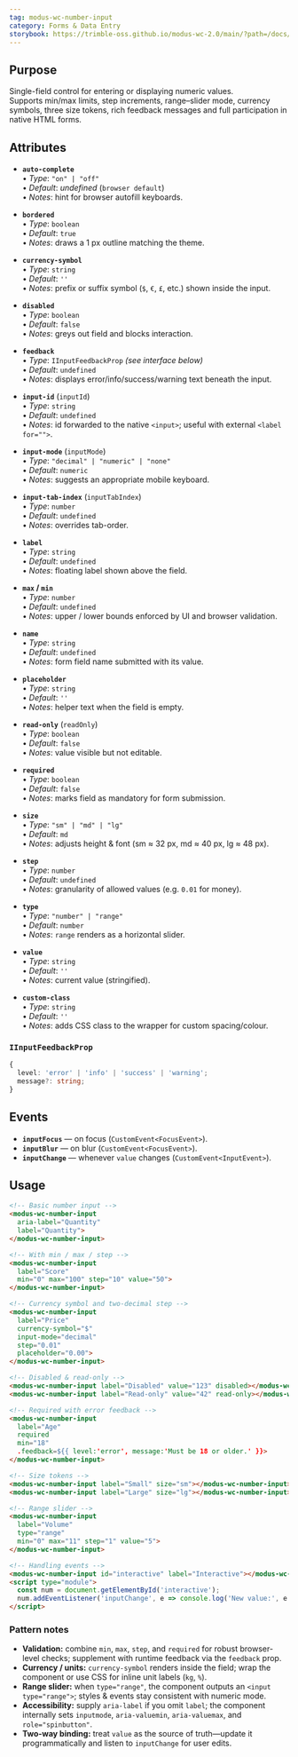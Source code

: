 ```yaml
---
tag: modus-wc-number-input
category: Forms & Data Entry
storybook: https://trimble-oss.github.io/modus-wc-2.0/main/?path=/docs/components-forms-number-input--docs
---
```


## Purpose

Single-field control for entering or displaying numeric values.  
Supports min/max limits, step increments, range–slider mode, currency symbols, three size tokens, rich feedback messages and full participation in native HTML forms.

## Attributes

- **`auto-complete`**  
  • _Type_: `"on" | "off"`  
  • _Default_: _undefined_ (`browser default`)  
  • _Notes_: hint for browser autofill keyboards.

- **`bordered`**  
  • _Type_: `boolean`  
  • _Default_: `true`  
  • _Notes_: draws a 1 px outline matching the theme.

- **`currency-symbol`**  
  • _Type_: `string`  
  • _Default_: `''`  
  • _Notes_: prefix or suffix symbol (`$`, `€`, `£`, etc.) shown inside the input.

- **`disabled`**  
  • _Type_: `boolean`  
  • _Default_: `false`  
  • _Notes_: greys out field and blocks interaction.

- **`feedback`**  
  • _Type_: `IInputFeedbackProp` _(see interface below)_  
  • _Default_: `undefined`  
  • _Notes_: displays error/info/success/warning text beneath the input.

- **`input-id`** (`inputId`)  
  • _Type_: `string`  
  • _Default_: `undefined`  
  • _Notes_: id forwarded to the native `<input>`; useful with external `<label for="">`.

- **`input-mode`** (`inputMode`)  
  • _Type_: `"decimal" | "numeric" | "none"`  
  • _Default_: `numeric`  
  • _Notes_: suggests an appropriate mobile keyboard.

- **`input-tab-index`** (`inputTabIndex`)  
  • _Type_: `number`  
  • _Default_: `undefined`  
  • _Notes_: overrides tab-order.

- **`label`**  
  • _Type_: `string`  
  • _Default_: `undefined`  
  • _Notes_: floating label shown above the field.

- **`max` / `min`**  
  • _Type_: `number`  
  • _Default_: `undefined`  
  • _Notes_: upper / lower bounds enforced by UI and browser validation.

- **`name`**  
  • _Type_: `string`  
  • _Default_: `undefined`  
  • _Notes_: form field name submitted with its value.

- **`placeholder`**  
  • _Type_: `string`  
  • _Default_: `''`  
  • _Notes_: helper text when the field is empty.

- **`read-only`** (`readOnly`)  
  • _Type_: `boolean`  
  • _Default_: `false`  
  • _Notes_: value visible but not editable.

- **`required`**  
  • _Type_: `boolean`  
  • _Default_: `false`  
  • _Notes_: marks field as mandatory for form submission.

- **`size`**  
  • _Type_: `"sm" | "md" | "lg"`  
  • _Default_: `md`  
  • _Notes_: adjusts height & font (sm ≈ 32 px, md ≈ 40 px, lg ≈ 48 px).

- **`step`**  
  • _Type_: `number`  
  • _Default_: `undefined`  
  • _Notes_: granularity of allowed values (e.g. `0.01` for money).

- **`type`**  
  • _Type_: `"number" | "range"`  
  • _Default_: `number`  
  • _Notes_: `range` renders as a horizontal slider.

- **`value`**  
  • _Type_: `string`  
  • _Default_: `''`  
  • _Notes_: current value (stringified).

- **`custom-class`**  
  • _Type_: `string`  
  • _Default_: `''`  
  • _Notes_: adds CSS class to the wrapper for custom spacing/colour.

### `IInputFeedbackProp`

```ts
{
  level: 'error' | 'info' | 'success' | 'warning';
  message?: string;
}
```

## Events

- **`inputFocus`** — on focus (`CustomEvent<FocusEvent>`).
- **`inputBlur`** — on blur (`CustomEvent<FocusEvent>`).
- **`inputChange`** — whenever `value` changes (`CustomEvent<InputEvent>`).

## Usage

```html
<!-- Basic number input -->
<modus-wc-number-input
  aria-label="Quantity"
  label="Quantity">
</modus-wc-number-input>

<!-- With min / max / step -->
<modus-wc-number-input
  label="Score"
  min="0" max="100" step="10" value="50">
</modus-wc-number-input>

<!-- Currency symbol and two-decimal step -->
<modus-wc-number-input
  label="Price"
  currency-symbol="$"
  input-mode="decimal"
  step="0.01"
  placeholder="0.00">
</modus-wc-number-input>

<!-- Disabled & read-only -->
<modus-wc-number-input label="Disabled" value="123" disabled></modus-wc-number-input>
<modus-wc-number-input label="Read-only" value="42" read-only></modus-wc-number-input>

<!-- Required with error feedback -->
<modus-wc-number-input
  label="Age"
  required
  min="18"
  .feedback=${{ level:'error', message:'Must be 18 or older.' }}>
</modus-wc-number-input>

<!-- Size tokens -->
<modus-wc-number-input label="Small" size="sm"></modus-wc-number-input>
<modus-wc-number-input label="Large" size="lg"></modus-wc-number-input>

<!-- Range slider -->
<modus-wc-number-input
  label="Volume"
  type="range"
  min="0" max="11" step="1" value="5">
</modus-wc-number-input>

<!-- Handling events -->
<modus-wc-number-input id="interactive" label="Interactive"></modus-wc-number-input>
<script type="module">
  const num = document.getElementById('interactive');
  num.addEventListener('inputChange', e => console.log('New value:', e.target.value));
</script>
```

### Pattern notes

- **Validation:** combine `min`, `max`, `step`, and `required` for robust browser-level checks; supplement with runtime feedback via the `feedback` prop.
- **Currency / units:** `currency-symbol` renders inside the field; wrap the component or use CSS for inline unit labels (`kg`, `%`).
- **Range slider:** when `type="range"`, the component outputs an `<input type="range">`; styles & events stay consistent with numeric mode.
- **Accessibility:** supply `aria-label` if you omit `label`; the component internally sets `inputmode`, `aria-valuemin`, `aria-valuemax`, and `role="spinbutton"`.
- **Two-way binding:** treat `value` as the source of truth—update it programmatically and listen to `inputChange` for user edits.
